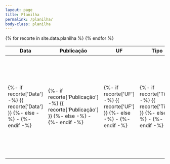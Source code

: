 ```yaml
---
layout: page
title: Planilha
permalink: /planilha/
body-class: planilha
---
```


<span id="loading"></span>

<table id="spreadsheet" class="stripe hover row-border" style="width: 100%;">
  <thead>
    <tr>
      <th data-priority="2">Data</th>
      <th data-priority="1">Publicação</th>
      <th>UF</th>
      <th data-priority="1">Tipo</th>
      <th data-priority="2">Assunto</th>
      <th>Complemento</th>
      <th>Localização</th>
      <th data-priority="2">Recorte</th>
      <th>Interesse</th>
    </tr>
  </thead>
  <tbody>
    {% for recorte in site.data.planilha %}
    <tr>
      <td>
        {%- if recorte['Data'] -%}
          {{ recorte['Data'] }}
        {%- else -%}
          -
        {%- endif -%}
      </td>
      <td>
        {%- if recorte['Publicação'] -%}
          {{ recorte['Publicação'] }}
        {%- else -%}
          -
        {%- endif -%}
      </td>
      <td>
        {%- if recorte['UF'] -%}
          {{ recorte['UF'] }}
        {%- else -%}
          -
        {%- endif -%}
      </td>
      <td>
        {%- if recorte['Tipo'] -%}
          {{ recorte['Tipo'] }}
        {%- else -%}
          -
        {%- endif -%}
      </td>
      <td>
        {%- if recorte['Assunto'] -%}
          {{ recorte['Assunto'] }}
        {%- else -%}
          -
        {%- endif -%}
      </td>
      <td>
        {%- if recorte['Complemento'] -%}
          {{ recorte['Complemento'] }}
        {%- else -%}
          -
        {%- endif -%}
      </td>
      <td>
        {%- assign espaco = recorte['Localização'] | split: " " -%}
        {%- if espaco[0] == "Vários:" -%}
          {%- assign varios = recorte['Localização'] | split: "Vários: " -%}
          <div class="location"><a href="javascript:;" class="location-label">Vários</a><span class="location-addresses">{{ varios[1] }}</span></div>
        {%- else -%}
          {%- if recorte['Localização'] -%}
            {{ recorte['Localização'] }}
          {%- else -%}
            -
          {%- endif -%}
        {%- endif -%}
      </td>
      <td>
        {%- if recorte['Recorte'] -%}
          <a href="/assets/images/highlight/{{recorte['Recorte']}}" data-lightbox="{{recorte['Recorte']}}">{{recorte['Recorte']}}</a>
        {%- else -%}
          -
        {%- endif -%}
      </td>
      <td>
        {%- if recorte['Interesse'] -%}
          {{ recorte['Interesse'] }}
        {%- else -%}
          -
        {%- endif -%}
      </td>
    </tr>
    {% endfor %}
  </tbody>
</table>
